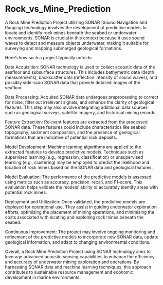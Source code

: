 # Rock_vs_Mine_Prediction
A Rock Mine Prediction Project utilizing SONAR (Sound Navigation and Ranging) technology involves the development of predictive models to locate and identify rock mines beneath the seabed or underwater environments.
SONAR is crucial in this context because it uses sound waves to detect and measure objects underwater, making it suitable for surveying and mapping submerged geological formations.

Here’s how such a project typically unfolds:

Data Acquisition: SONAR technology is used to collect acoustic data of the seafloor and subsurface structures. This includes bathymetric data (depth measurements), backscatter data (reflection intensity of sound waves), and possibly side-scan SONAR data that provide detailed images of the seafloor.

Data Processing: Acquired SONAR data undergoes preprocessing to correct for noise, filter out irrelevant signals, and enhance the clarity of geological features. This step may also involve integrating additional data sources such as geological surveys, satellite imagery, and historical mining records.

Feature Extraction: Relevant features are extracted from the processed SONAR data. These features could include characteristics like seabed topography, sediment composition, and the presence of geological formations that are indicative of potential rock deposits.

Model Development: Machine learning algorithms are applied to the extracted features to develop predictive models. Techniques such as supervised learning (e.g., regression, classification) or unsupervised learning (e.g., clustering) may be employed to predict the likelihood and location of rock mines based on the SONAR data and geological features.

Model Evaluation: The performance of the predictive models is assessed using metrics such as accuracy, precision, recall, and F1-score. This evaluation helps validate the models’ ability to accurately identify areas with potential rock mines.

Deployment and Utilization: Once validated, the predictive models are deployed for operational use. They assist in guiding underwater exploration efforts, optimizing the placement of mining operations, and minimizing the costs associated with locating and exploiting rock mines beneath the seabed.

Continuous Improvement: The project may involve ongoing monitoring and refinement of the predictive models to incorporate new SONAR data, update geological information, and adapt to changing environmental conditions.

Overall, a Rock Mine Prediction Project using SONAR technology aims to leverage advanced acoustic sensing capabilities to enhance the efficiency and accuracy of underwater mining exploration and operations. By harnessing SONAR data and machine learning techniques, this approach contributes to sustainable resource management and economic development in marine environments.






